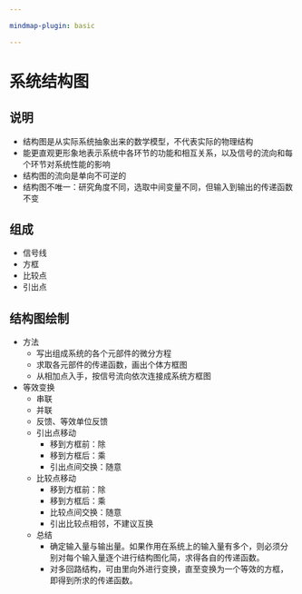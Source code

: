 ```yaml
---

mindmap-plugin: basic

---
```


# 系统结构图

## 说明

- 结构图是从实际系统抽象出来的数学模型，不代表实际的物理结构
- 能更直观更形象地表示系统中各环节的功能和相互关系，以及信号的流向和每个环节对系统性能的影响
- 结构图的流向是单向不可逆的
- 结构图不唯一：研究角度不同，选取中间变量不同，但输入到输出的传递函数不变

## 组成

- 信号线
- 方框
- 比较点
- 引出点

## 结构图绘制

- 方法
	- 写出组成系统的各个元部件的微分方程
	- 求取各元部件的传递函数，画出个体方框图
	- 从相加点入手，按信号流向依次连接成系统方框图
- 等效变换
	- 串联
	- 并联
	- 反馈、等效单位反馈
	- 引出点移动
		- 移到方框前：除
		- 移到方框后：乘
		- 引出点间交换：随意
	- 比较点移动
		- 移到方框前：除
		- 移到方框后：乘
		- 比较点间交换：随意
		- 引出比较点相邻，不建议互换
	- 总结
		- 确定输入量与输出量。如果作用在系统上的输入量有多个，则必须分别对每个输入量逐个进行结构图化简，求得各自的传递函数。
		- 对多回路结构，可由里向外进行变换，直至变换为一个等效的方框，即得到所求的传递函数。


